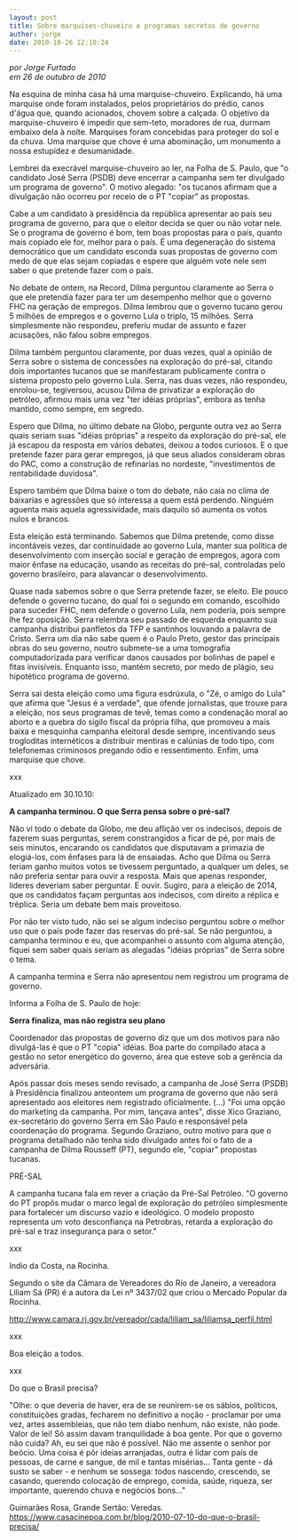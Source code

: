 ```yaml
---
layout: post
title: Sobre marquises-chuveiro e programas secretos de governo
author: jorge
date: 2010-10-26 12:10:24
---
```

*por Jorge Furtado*\
*em 26 de outubro de 2010*

Na esquina de minha casa há uma marquise-chuveiro. Explicando, há uma marquise onde foram instalados, pelos proprietários do prédio, canos d'água que, quando acionados, chovem sobre a calçada. O objetivo da marquise-chuveiro é impedir que sem-teto, moradores de rua, durmam embaixo dela à noite. Marquises foram concebidas para proteger do sol e da chuva. Uma marquise que chove é uma abominação, um monumento a nossa estupidez e desumanidade.

Lembrei da execrável marquise-chuveiro ao ler, na Folha de S. Paulo, que "o candidato José Serra (PSDB) deve encerrar a campanha sem ter divulgado um programa de governo". O motivo alegado: "os tucanos afirmam que a divulgação não ocorreu por receio de o PT "copiar" as propostas.

Cabe a um candidato à presidência da república apresentar ao país seu programa de governo, para que o eleitor decida se quer ou não votar nele. Se o programa de governo é bom, tem boas propostas para o país, quanto mais copiado ele for, melhor para o país. É uma degeneração do sistema democrático que um candidato esconda suas propostas de governo com medo de que elas sejam copiadas e espere que alguém vote nele sem saber o que pretende fazer com o país.

No debate de ontem, na Record, Dilma perguntou claramente ao Serra o que ele pretendia fazer para ter um desempenho melhor que o governo FHC na geração de empregos. Dilma lembrou que o governo tucano gerou 5 milhões de empregos e o governo Lula o triplo, 15 milhões. Serra simplesmente não respondeu, preferiu mudar de assunto e fazer acusações, não falou sobre empregos.

Dilma também perguntou claramente, por duas vezes, qual a opinião de Serra sobre o sistema de concessões na exploração do pré-sal, citando dois importantes tucanos que se manifestaram publicamente contra o sistema proposto pelo governo Lula. Serra, nas duas vezes, não respondeu, enrolou-se, tegiversou, acusou Dilma de privatizar a exploração do petróleo, afirmou mais uma vez "ter idéias próprias", embora as tenha mantido, como sempre, em segredo.

Espero que Dilma, no último debate na Globo, pergunte outra vez ao Serra quais seriam suas "idéias próprias" a respeito da exploração do pré-sal, ele já escapou da resposta em vários debates, deixou a todos curiosos. E o que pretende fazer para gerar empregos, já que seus aliados consideram obras do PAC, como a construção de refinarias no nordeste, "investimentos de rentabilidade duvidosa".

Espero também que Dilma baixe o tom do debate, não caia no clima de baixarias e agressões que só interessa a quem está perdendo. Ninguém aguenta mais aquela agressividade, mais daquilo só aumenta os votos nulos e brancos.

Esta eleição está terminando. Sabemos que Dilma pretende, como disse incontáveis vezes, dar continuidade ao governo Lula, manter sua política de desenvolvimento com inserção social e geração de empregos, agora com maior ênfase na educação, usando as receitas do pré-sal, controladas pelo governo brasileiro, para alavancar o desenvolvimento.

Quase nada sabemos sobre o que Serra pretende fazer, se eleito. Ele pouco defende o governo tucano, do qual foi o segundo em comando, escolhido para suceder FHC, nem defende o governo Lula, nem poderia, pois sempre lhe fez oposição. Serra relembra seu passado de esquerda enquanto sua campanha distribui panfletos da TFP e santinhos louvando a palavra de Cristo. Serra um dia não sabe quem é o Paulo Preto, gestor das principais obras do seu governo, noutro submete-se a uma tomografia computadorizada para verificar danos causados por bolinhas de papel e fitas invisíveis. Enquanto isso, mantém secreto, por medo de plágio, seu hipotético programa de governo.

Serra sai desta eleição como uma figura esdrúxula, o "Zé, o amigo do Lula" que afirma que "Jesus é a verdade", que ofende jornalistas, que trouxe para a eleição, nos seus programas de tevê, temas como a condenação moral ao aborto e a quebra do sigilo fiscal da própria filha, que promoveu a mais baixa e mesquinha campanha eleitoral desde sempre, incentivando seus trogloditas internéticos a distribuir mentiras e calúnias de todo tipo, com telefonemas criminosos pregando ódio e ressentimento. Enfim, uma marquise que chove.

xxx

Atualizado em 30.10.10:

**A campanha terminou. O que Serra pensa sobre o pré-sal?**

Não vi todo o debate da Globo, me deu aflição ver os indecisos, depois de fazerem suas perguntas, serem constrangidos a ficar de pé, por mais de seis minutos, encarando os candidatos que disputavam a primazia de elogiá-los, com ênfases para lá de ensaiadas. Acho que Dilma ou Serra teriam ganho muitos votos se tivessem perguntado, a qualquer um deles, se não preferia sentar para ouvir a resposta. Mais que apenas responder, líderes deveriam saber perguntar. E ouvir. Sugiro, para a eleição de 2014, que os candidatos façam perguntas aos indecisos, com direito a réplica e tréplica. Seria um debate bem mais proveitoso.

Por não ter visto tudo, não sei se algum indeciso perguntou sobre o melhor uso que o país pode fazer das reservas do pré-sal. Se não perguntou, a campanha terminou e eu, que acompanhei o assunto com alguma atenção, fiquei sem saber quais seriam as alegadas "idéias próprias" de Serra sobre o tema.

A campanha termina e Serra não apresentou nem registrou um programa de governo.

Informa a Folha de S. Paulo de hoje:

**Serra finaliza, mas não registra seu plano**

Coordenador das propostas de governo diz que um dos motivos para não divulgá-las é que o PT "copia" idéias. Boa parte do compilado ataca a gestão no setor energético do governo, área que esteve sob a gerência da adversária.

Após passar dois meses sendo revisado, a campanha de José Serra (PSDB) à Presidência finalizou anteontem um programa de governo que não será apresentado aos eleitores nem registrado oficialmente. (...) "Foi uma opção do marketing da campanha. Por mim, lançava antes", disse Xico Graziano, ex-secretário do governo Serra em São Paulo e responsável pela coordenação do programa. Segundo Graziano, outro motivo para que o programa detalhado não tenha sido divulgado antes foi o fato de a campanha de Dilma Rousseff (PT), segundo ele, "copiar" propostas tucanas.

PRÉ-SAL

A campanha tucana fala em rever a criação da Pré-Sal Petróleo. "O governo do PT propôs mudar o marco legal de exploração do petróleo simplesmente para fortalecer um discurso vazio e ideológico. O modelo proposto representa um voto desconfiança na Petrobras, retarda a exploração do pré-sal e traz insegurança para o setor."

xxx

Indio da Costa, na Rocinha.

Segundo o site da Câmara de Vereadores do Rio de Janeiro, a vereadora Liliam Sá (PR) é a autora da Lei nº 3437/02 que criou o Mercado Popular da Rocinha.

<http://www.camara.rj.gov.br/vereador/cada/liliam_sa/liliamsa_perfil.html>

[](http://www.camara.rj.gov.br/vereador/cada/liliam_sa/liliamsa_perfil.html)xxx

Boa eleição a todos.

xxx

Do que o Brasil precisa?

"Olhe: o que deveria de haver, era de se reunirem-se os sábios, políticos, constituições gradas, fecharem no definitivo a noção - proclamar por uma vez, artes assembleias, que não tem diabo nenhum, não existe, não pode. Valor de lei! Só assim davam tranquilidade à boa gente. Por que o governo não cuida? Ah, eu sei que não é possível. Não me assente o senhor por beócio. Uma coisa é pôr ideias arranjadas, outra é lidar com país de pessoas, de carne e sangue, de mil e tantas misérias... Tanta gente - dá susto se saber - e nenhum se sossega: todos nascendo, crescendo, se casando, querendo colocação de emprego, comida, saúde, riqueza, ser importante, querendo chuva e negócios bons..."

Guimarães Rosa, Grande Sertão: Veredas.\
<https://www.casacinepoa.com.br/blog/2010-07-10-do-que-o-brasil-precisa/>
